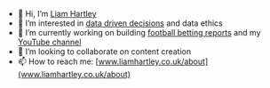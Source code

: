 - 👋 Hi, I’m [Liam Hartley](www.liamhartley.co.uk/)
- 👀 I’m interested in [data driven decisions](https://www.youtube.com/channel/UCO_ge4iFmbKay3HVYNd7dAQ) and data ethics
- 🌱 I’m currently working on building [football betting reports](www.liamhartley.co.uk/football) and my [YouTube channel](https://www.youtube.com/channel/UCO_ge4iFmbKay3HVYNd7dAQ)
- 💞️ I’m looking to collaborate on content creation
- 📫 How to reach me: [www.liamhartley.co.uk/about](www.liamhartley.co.uk/about)
